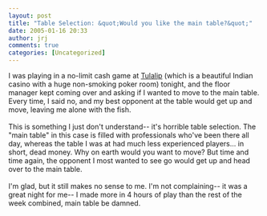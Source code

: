 ```yaml
---
layout: post
title: "Table Selection: &quot;Would you like the main table?&quot;"
date: 2005-01-16 20:33
author: jrj
comments: true
categories: [Uncategorized]
---
```

I was playing in a no-limit cash game  at <a href="http://www.tulalipcasino.com/" target="_blank">Tulalip</a> (which is a beautiful Indian casino with a huge non-smoking poker room) tonight, and the floor manager kept coming over and asking if I wanted to move to the main table. Every time, I said no, and my best opponent at the table would get up and move, leaving me alone with the fish.<br /><br />This is something I just don't understand-- it's horrible table selection. The "main table" in this case is filled with professionals who've been there all day, whereas the table I was at had much less experienced players... in short, dead money. Why on earth would you want to move? But time and time again, the opponent I most wanted to see go would get up and head over to the main table.<br /><br />I'm glad, but it still makes no sense to me. I'm not complaining-- it was a great night for me-- I made more in 4 hours of play than the rest of the week combined, main table be damned.

